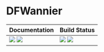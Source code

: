 # DFWannier
| **Documentation**                                                                   | **Build Status**                                |
|:----------------------------------------------------------------------------------- |:----------------------------------------------- |
| [![][docs-img]][docs-url] [![][ddocs-img]][ddocs-url] | [![][ci-img]][ci-url] [![][ccov-img]][ccov-url] |

[ddocs-img]: https://img.shields.io/badge/docs-dev-blue.svg
[ddocs-url]: https://louisponet.github.io/DFWannier.jl/dev

[docs-img]: https://img.shields.io/badge/docs-stable-blue.svg
[docs-url]: https://louisponet.github.io/DFWannier.jl/stable

[ccov-img]: https://codecov.io/gh/JuliaMolSim/DFTK.jl/branch/master/graph/badge.svg?token=A23M0VZ8PQ
[ccov-url]: https://codecov.io/gh/JuliaMolSim/DFTK.jl

[ci-img]: https://github.com/louisponet/DFWannier.jl/workflows/CI/badge.svg?branch=master&event=push
[ci-url]: https://github.com/louisponet/DFWannier.jl/actions

